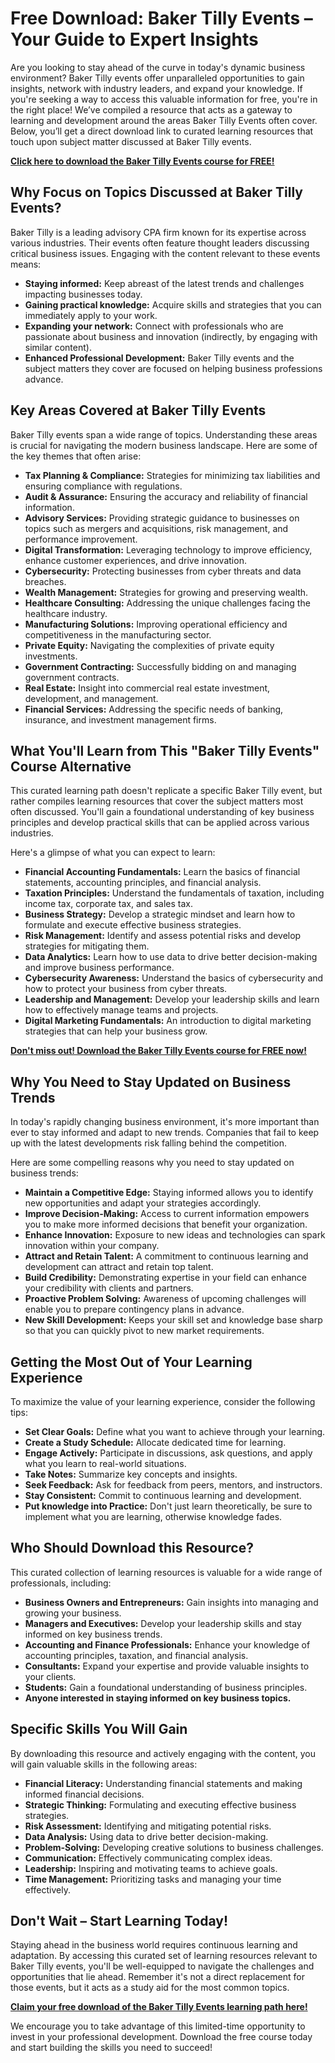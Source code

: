 # Free Download: Baker Tilly Events – Your Guide to Expert Insights

Are you looking to stay ahead of the curve in today's dynamic business environment? Baker Tilly events offer unparalleled opportunities to gain insights, network with industry leaders, and expand your knowledge. If you're seeking a way to access this valuable information for free, you're in the right place! We’ve compiled a resource that acts as a gateway to learning and development around the areas Baker Tilly Events often cover. Below, you’ll get a direct download link to curated learning resources that touch upon subject matter discussed at Baker Tilly events.

[**Click here to download the Baker Tilly Events course for FREE!**](https://udemywork.com/baker-tilly-events)

## Why Focus on Topics Discussed at Baker Tilly Events?

Baker Tilly is a leading advisory CPA firm known for its expertise across various industries. Their events often feature thought leaders discussing critical business issues. Engaging with the content relevant to these events means:

*   **Staying informed:** Keep abreast of the latest trends and challenges impacting businesses today.
*   **Gaining practical knowledge:** Acquire skills and strategies that you can immediately apply to your work.
*   **Expanding your network:** Connect with professionals who are passionate about business and innovation (indirectly, by engaging with similar content).
*   **Enhanced Professional Development:** Baker Tilly events and the subject matters they cover are focused on helping business professions advance.

## Key Areas Covered at Baker Tilly Events

Baker Tilly events span a wide range of topics. Understanding these areas is crucial for navigating the modern business landscape. Here are some of the key themes that often arise:

*   **Tax Planning & Compliance:** Strategies for minimizing tax liabilities and ensuring compliance with regulations.
*   **Audit & Assurance:** Ensuring the accuracy and reliability of financial information.
*   **Advisory Services:** Providing strategic guidance to businesses on topics such as mergers and acquisitions, risk management, and performance improvement.
*   **Digital Transformation:** Leveraging technology to improve efficiency, enhance customer experiences, and drive innovation.
*   **Cybersecurity:** Protecting businesses from cyber threats and data breaches.
*   **Wealth Management:** Strategies for growing and preserving wealth.
*   **Healthcare Consulting:** Addressing the unique challenges facing the healthcare industry.
*   **Manufacturing Solutions:** Improving operational efficiency and competitiveness in the manufacturing sector.
*   **Private Equity:** Navigating the complexities of private equity investments.
*   **Government Contracting:** Successfully bidding on and managing government contracts.
*   **Real Estate:** Insight into commercial real estate investment, development, and management.
*   **Financial Services:** Addressing the specific needs of banking, insurance, and investment management firms.

## What You'll Learn from This "Baker Tilly Events" Course Alternative

This curated learning path doesn't replicate a specific Baker Tilly event, but rather compiles learning resources that cover the subject matters most often discussed. You'll gain a foundational understanding of key business principles and develop practical skills that can be applied across various industries.

Here's a glimpse of what you can expect to learn:

*   **Financial Accounting Fundamentals:** Learn the basics of financial statements, accounting principles, and financial analysis.
*   **Taxation Principles:** Understand the fundamentals of taxation, including income tax, corporate tax, and sales tax.
*   **Business Strategy:** Develop a strategic mindset and learn how to formulate and execute effective business strategies.
*   **Risk Management:** Identify and assess potential risks and develop strategies for mitigating them.
*   **Data Analytics:** Learn how to use data to drive better decision-making and improve business performance.
*   **Cybersecurity Awareness:** Understand the basics of cybersecurity and how to protect your business from cyber threats.
*   **Leadership and Management:** Develop your leadership skills and learn how to effectively manage teams and projects.
*   **Digital Marketing Fundamentals:** An introduction to digital marketing strategies that can help your business grow.

[**Don't miss out! Download the Baker Tilly Events course for FREE now!**](https://udemywork.com/baker-tilly-events)

## Why You Need to Stay Updated on Business Trends

In today's rapidly changing business environment, it's more important than ever to stay informed and adapt to new trends. Companies that fail to keep up with the latest developments risk falling behind the competition.

Here are some compelling reasons why you need to stay updated on business trends:

*   **Maintain a Competitive Edge:** Staying informed allows you to identify new opportunities and adapt your strategies accordingly.
*   **Improve Decision-Making:** Access to current information empowers you to make more informed decisions that benefit your organization.
*   **Enhance Innovation:** Exposure to new ideas and technologies can spark innovation within your company.
*   **Attract and Retain Talent:** A commitment to continuous learning and development can attract and retain top talent.
*   **Build Credibility:** Demonstrating expertise in your field can enhance your credibility with clients and partners.
*   **Proactive Problem Solving:** Awareness of upcoming challenges will enable you to prepare contingency plans in advance.
*   **New Skill Development:** Keeps your skill set and knowledge base sharp so that you can quickly pivot to new market requirements.

## Getting the Most Out of Your Learning Experience

To maximize the value of your learning experience, consider the following tips:

*   **Set Clear Goals:** Define what you want to achieve through your learning.
*   **Create a Study Schedule:** Allocate dedicated time for learning.
*   **Engage Actively:** Participate in discussions, ask questions, and apply what you learn to real-world situations.
*   **Take Notes:** Summarize key concepts and insights.
*   **Seek Feedback:** Ask for feedback from peers, mentors, and instructors.
*   **Stay Consistent:** Commit to continuous learning and development.
*   **Put knowledge into Practice:** Don't just learn theoretically, be sure to implement what you are learning, otherwise knowledge fades.

## Who Should Download this Resource?

This curated collection of learning resources is valuable for a wide range of professionals, including:

*   **Business Owners and Entrepreneurs:** Gain insights into managing and growing your business.
*   **Managers and Executives:** Develop your leadership skills and stay informed on key business trends.
*   **Accounting and Finance Professionals:** Enhance your knowledge of accounting principles, taxation, and financial analysis.
*   **Consultants:** Expand your expertise and provide valuable insights to your clients.
*   **Students:** Gain a foundational understanding of business principles.
*   **Anyone interested in staying informed on key business topics.**

## Specific Skills You Will Gain

By downloading this resource and actively engaging with the content, you will gain valuable skills in the following areas:

*   **Financial Literacy:** Understanding financial statements and making informed financial decisions.
*   **Strategic Thinking:** Formulating and executing effective business strategies.
*   **Risk Assessment:** Identifying and mitigating potential risks.
*   **Data Analysis:** Using data to drive better decision-making.
*   **Problem-Solving:** Developing creative solutions to business challenges.
*   **Communication:** Effectively communicating complex ideas.
*   **Leadership:** Inspiring and motivating teams to achieve goals.
*   **Time Management:** Prioritizing tasks and managing your time effectively.

## Don't Wait – Start Learning Today!

Staying ahead in the business world requires continuous learning and adaptation. By accessing this curated set of learning resources relevant to Baker Tilly events, you'll be well-equipped to navigate the challenges and opportunities that lie ahead. Remember it's not a direct replacement for those events, but it acts as a study aid for the most common topics.

[**Claim your free download of the Baker Tilly Events learning path here!**](https://udemywork.com/baker-tilly-events)

We encourage you to take advantage of this limited-time opportunity to invest in your professional development. Download the free course today and start building the skills you need to succeed!
